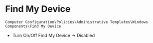 # Find My Device

`Computer Configuration\Policies\Administrative Templates\Windows Components\Find My Device`

- Turn On/Off Find My Device -> Disabled